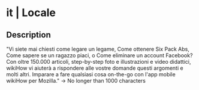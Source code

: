 # it | Locale

## Description

"Vi siete mai chiesti come legare un legame, Come ottenere Six Pack Abs, Come sapere se un ragazzo piaci, o Come eliminare un account Facebook? Con oltre 150.000 articoli, step-by-step foto e illustrazioni e video didattici, wikiHow vi aiuterà a rispondere alle vostre domande questi argomenti e molti altri. Imparare a fare qualsiasi cosa on-the-go con l'app mobile wikiHow per Mozilla." -> No longer than 1000 characters